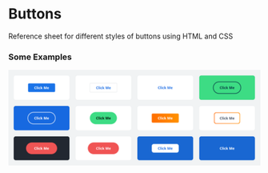 # Buttons
Reference sheet for different styles of buttons using HTML and CSS

### Some Examples
![buttons.jpg](rsc/imgs/buttons.jpg)
